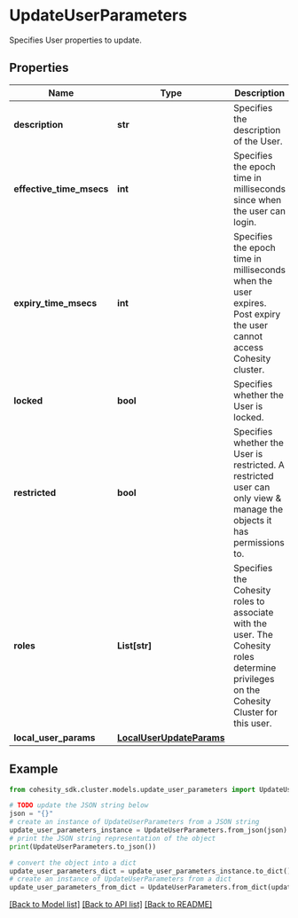 # UpdateUserParameters

Specifies User properties to update.

## Properties

Name | Type | Description | Notes
------------ | ------------- | ------------- | -------------
**description** | **str** | Specifies the description of the User. | [optional] 
**effective_time_msecs** | **int** | Specifies the epoch time in milliseconds since when the user can login. | [optional] 
**expiry_time_msecs** | **int** | Specifies the epoch time in milliseconds when the user expires. Post expiry the user cannot access Cohesity cluster. | [optional] 
**locked** | **bool** | Specifies whether the User is locked. | [optional] 
**restricted** | **bool** | Specifies whether the User is restricted. A restricted user can only view &amp; manage the objects it has permissions to. | [optional] 
**roles** | **List[str]** | Specifies the Cohesity roles to associate with the user. The Cohesity roles determine privileges on the Cohesity Cluster for this user. | [optional] 
**local_user_params** | [**LocalUserUpdateParams**](LocalUserUpdateParams.md) |  | [optional] 

## Example

```python
from cohesity_sdk.cluster.models.update_user_parameters import UpdateUserParameters

# TODO update the JSON string below
json = "{}"
# create an instance of UpdateUserParameters from a JSON string
update_user_parameters_instance = UpdateUserParameters.from_json(json)
# print the JSON string representation of the object
print(UpdateUserParameters.to_json())

# convert the object into a dict
update_user_parameters_dict = update_user_parameters_instance.to_dict()
# create an instance of UpdateUserParameters from a dict
update_user_parameters_from_dict = UpdateUserParameters.from_dict(update_user_parameters_dict)
```
[[Back to Model list]](../README.md#documentation-for-models) [[Back to API list]](../README.md#documentation-for-api-endpoints) [[Back to README]](../README.md)


